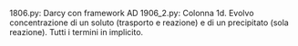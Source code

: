 1806.py: Darcy con framework AD
1906_2.py: Colonna 1d. Evolvo concentrazione di un soluto (trasporto e reazione) e di un precipitato (sola reazione). Tutti i termini in implicito.
